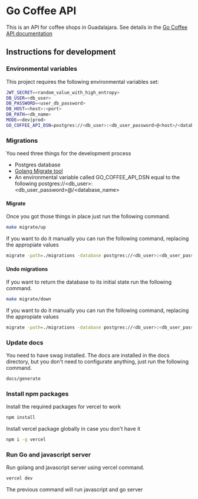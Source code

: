 # Go Coffee API

This is an API for coffee shops in Guadalajara. See details in the [Go Coffee API documentation](https://go-coffee-api.vercel.app/)

## Instructions for development

### Environmental variables

This project requires the following environmental variables set:

``` bash
JWT_SECRET=<random_value_with_high_entropy>
DB_USER=<db_user>
DB_PASSWORD=<user_db_password>
DB_HOST=<host>:<port>
DB_PATH=<db_name>
MODE=<dev|prod>
GO_COFFEE_API_DSN=postgres://<db_user>:<db_user_password>@<host>/<database_name>
```

### Migrations

You need three things for the development process
- Postgres database
- [Golang Migrate tool](https://github.com/golang-migrate/migrate)
- An environmental variable called GO_COFFEE_API_DSN equal to the following postgres://<db_user>:<db_user_password>@<host>/<database_name>

#### Migrate

Once you got those things in place just run the following command.

``` bash
make migrate/up
```

If you want to do it manually you can run the following command, replacing the appropiate values

``` bash
migrate -path=./migrations -database postgres://<db_user>:<db_user_password>@<host>/<database_name> up
```

#### Undo migrations

If you want to return the database to its initial state run the following command.

``` bash
make migrate/down
```

If you want to do it manually you can run the following command, replacing the appropiate values

``` bash
migrate -path=./migrations -database postgres://<db_user>:<db_user_password>@<host>/<database_name> down
```

### Update docs

You need to have swag installed. The docs are installed in the docs directory, but you don't need to configurate anything, just run the following command.

``` bash
docs/generate
```

### Install npm packages

Install the required packages for vercel to work

``` bash
npm install
```

Install vercel package globally in case you don't have it

``` bash
npm i -g vercel
```

### Run Go and javascript server

Run golang and javascript server using vercel command.

``` bash
vercel dev
```

The previous command will run javascript and go server